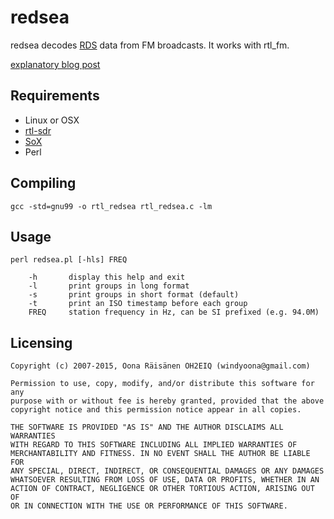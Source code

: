 redsea
======
redsea decodes [RDS](http://en.wikipedia.org/wiki/Radio_Data_System) data from FM broadcasts. It works with rtl_fm.

[explanatory blog post](http://www.windytan.com/2015/02/receiving-rds-with-rtl-sdr.html)

Requirements
------------

* Linux or OSX
* [rtl-sdr](http://sdr.osmocom.org/trac/wiki/rtl-sdr)
* [SoX](http://sox.sourceforge.net/)
* Perl

Compiling
---------

    gcc -std=gnu99 -o rtl_redsea rtl_redsea.c -lm

Usage
-----

    perl redsea.pl [-hls] FREQ

        -h       display this help and exit
        -l       print groups in long format
        -s       print groups in short format (default)
        -t       print an ISO timestamp before each group
        FREQ     station frequency in Hz, can be SI prefixed (e.g. 94.0M)

Licensing
---------

    Copyright (c) 2007-2015, Oona Räisänen OH2EIQ (windyoona@gmail.com)
    
    Permission to use, copy, modify, and/or distribute this software for any
    purpose with or without fee is hereby granted, provided that the above
    copyright notice and this permission notice appear in all copies.
    
    THE SOFTWARE IS PROVIDED "AS IS" AND THE AUTHOR DISCLAIMS ALL WARRANTIES
    WITH REGARD TO THIS SOFTWARE INCLUDING ALL IMPLIED WARRANTIES OF
    MERCHANTABILITY AND FITNESS. IN NO EVENT SHALL THE AUTHOR BE LIABLE FOR
    ANY SPECIAL, DIRECT, INDIRECT, OR CONSEQUENTIAL DAMAGES OR ANY DAMAGES
    WHATSOEVER RESULTING FROM LOSS OF USE, DATA OR PROFITS, WHETHER IN AN
    ACTION OF CONTRACT, NEGLIGENCE OR OTHER TORTIOUS ACTION, ARISING OUT OF
    OR IN CONNECTION WITH THE USE OR PERFORMANCE OF THIS SOFTWARE.
